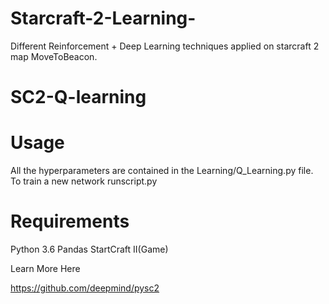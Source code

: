 # Starcraft-2-Learning-
Different Reinforcement + Deep Learning techniques applied on starcraft 2 map MoveToBeacon.


# SC2-Q-learning

# Usage
All the hyperparameters are contained in the Learning/Q_Learning.py file.
To train a new network runscript.py


# Requirements
Python 3.6
Pandas
StartCraft II(Game)


Learn More Here

https://github.com/deepmind/pysc2
